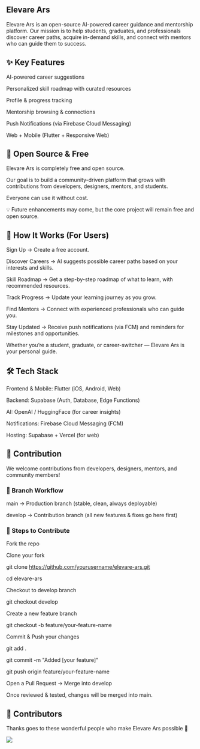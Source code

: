 <h2>Elevare Ars</h2>

Elevare Ars is an open-source AI-powered career guidance and mentorship platform.
Our mission is to help students, graduates, and professionals discover career paths, acquire in-demand skills, and connect with mentors who can guide them to success.

<h2>✨ Key Features</h2>

AI-powered career suggestions

Personalized skill roadmap with curated resources

Profile & progress tracking

Mentorship browsing & connections

Push Notifications (via Firebase Cloud Messaging)

Web + Mobile (Flutter + Responsive Web)

<h2>👐 Open Source & Free</h2>

Elevare Ars is completely free and open source.

Our goal is to build a community-driven platform that grows with contributions from developers, designers, mentors, and students.

Everyone can use it without cost.

💡 Future enhancements may come, but the core project will remain free and open source.

<h2>🚀 How It Works (For Users)</h2>

Sign Up → Create a free account.

Discover Careers → AI suggests possible career paths based on your interests and skills.

Skill Roadmap → Get a step-by-step roadmap of what to learn, with recommended resources.

Track Progress → Update your learning journey as you grow.

Find Mentors → Connect with experienced professionals who can guide you.

Stay Updated → Receive push notifications (via FCM) and reminders for milestones and opportunities.

Whether you’re a student, graduate, or career-switcher — Elevare Ars is your personal guide.

<h2>🛠 Tech Stack</h2>

Frontend & Mobile: Flutter (iOS, Android, Web)

Backend: Supabase (Auth, Database, Edge Functions)

AI: OpenAI / HuggingFace (for career insights)

Notifications: Firebase Cloud Messaging (FCM)

Hosting: Supabase + Vercel (for web)

<h2>🤝 Contribution</h2>

We welcome contributions from developers, designers, mentors, and community members!

<h3>🔄 Branch Workflow</h3>

main → Production branch (stable, clean, always deployable)

develop → Contribution branch (all new features & fixes go here first)

<h3>📌 Steps to Contribute</h3>

Fork the repo

Clone your fork

git clone https://github.com/yourusername/elevare-ars.git

cd elevare-ars

Checkout to develop branch

git checkout develop

Create a new feature branch

git checkout -b feature/your-feature-name

Commit & Push your changes

git add .

git commit -m "Added [your feature]"

git push origin feature/your-feature-name

Open a Pull Request → Merge into develop

Once reviewed & tested, changes will be merged into main.

<h2>👥 Contributors</h2>

Thanks goes to these wonderful people who make Elevare Ars possible 💜

<a href="https://github.com/your-repo/graphs/contributors"> <img src="https://contrib.rocks/image?repo=yourusername/elevare-ars" /> </a>
